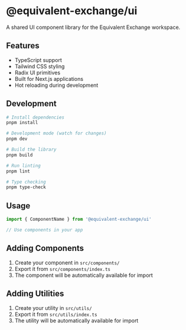 # @equivalent-exchange/ui

A shared UI component library for the Equivalent Exchange workspace.

## Features

- TypeScript support
- Tailwind CSS styling
- Radix UI primitives
- Built for Next.js applications
- Hot reloading during development

## Development

```bash
# Install dependencies
pnpm install

# Development mode (watch for changes)
pnpm dev

# Build the library
pnpm build

# Run linting
pnpm lint

# Type checking
pnpm type-check
```

## Usage

```typescript
import { ComponentName } from '@equivalent-exchange/ui'

// Use components in your app
```

## Adding Components

1. Create your component in `src/components/`
2. Export it from `src/components/index.ts`
3. The component will be automatically available for import

## Adding Utilities

1. Create your utility in `src/utils/`
2. Export it from `src/utils/index.ts`
3. The utility will be automatically available for import
